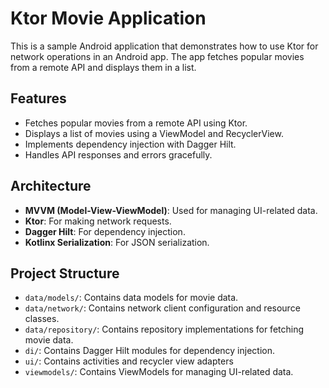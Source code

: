 # Ktor Movie Application

This is a sample Android application that demonstrates how to use Ktor for network operations in an Android app. The app fetches popular movies from a remote API and displays them in a list.

## Features

- Fetches popular movies from a remote API using Ktor.
- Displays a list of movies using a ViewModel and RecyclerView.
- Implements dependency injection with Dagger Hilt.
- Handles API responses and errors gracefully.

## Architecture

- **MVVM (Model-View-ViewModel)**: Used for managing UI-related data.
- **Ktor**: For making network requests.
- **Dagger Hilt**: For dependency injection.
- **Kotlinx Serialization**: For JSON serialization.

## Project Structure

- `data/models/`: Contains data models for movie data.
- `data/network/`: Contains network client configuration and resource classes.
- `data/repository/`: Contains repository implementations for fetching movie data.
- `di/`: Contains Dagger Hilt modules for dependency injection.
- `ui/`: Contains activities and recycler view adapters
- `viewmodels/`: Contains ViewModels for managing UI-related data.

